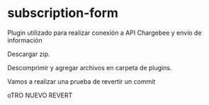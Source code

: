 # subscription-form
Plugin utilizado para realizar conexión a API Chargebee y envío de información

Descargar zip.

Descomprimir y agregar archivos en carpeta de plugins.

Vamos a realizar una prueba de revertir un commit

oTRO NUEVO REVERT
